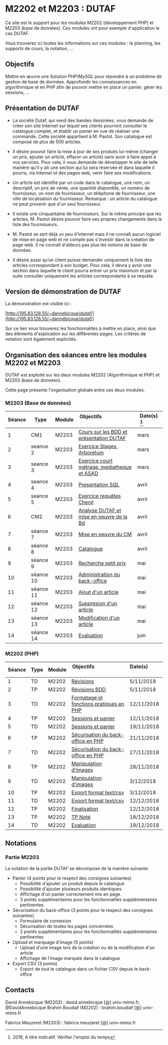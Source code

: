 # M2202 et M2203 : DUTAF

Ce site est le support pour les modules M2202 (développement PHP) et M2203 (base de données). Ces modules ont pour exemple 
d'application le cas DUTAF.

Vous trouverez ici toutes les informations sur ces modules : le planning, les supports de cours, la notation, ...

## Objectifs

Mettre en œuvre une Solution PHP/MySQL pour répondre à un problème de gestion de base de données. Approfondir les connaissances en algorithmique et en PHP afin de pouvoir mettre en place un panier, gérer les sessions, ...

## Présentation de DUTAF

* La société Dutaf, qui vend des bandes dessinées, vous demande de créer son site Internet sur lequel ses clients pourront consulter le catalogue complet, et établir un panier en vue de réaliser une commande. Cette société appartient à M. Pastot. Son catalogue est composé de plus de 500 articles. 

* II désire pouvoir faire la mise à jour de ses produits lui-même (changer un prix, ajouter un article, effacer un article) sans avoir à faire appel à vos services. Pour cela, il vous demande de développer le site de telle manière qu’il y ait une section qui lui sera réservée et dans laquelle il pourra, via Internet et des pages web, venir faire ses modifications. 

* Un article est identifié par un code dans le catalogue, une nom, un descriptif, un prix de vente, une quantité disponible, un numéro de fournisseur, un nom de fournisseur, un téléphone de fournisseur, une ville de localisation du fournisseur. Remarque : un article du catalogue ne peut provenir que d'un seul fournisseur. 

* II existe une cinquantaine de fournisseurs. Sur le même principe que les articles, M. Pastot désire pouvoir faire ses propres changements dans la liste des fournisseurs. 

* M. Pastot se sert déjà un peu d’internet mais il ne connaît aucun logiciel de mise en page web et ne compte pas s'investir dans la création de page web. II ne connaît d'ailleurs pas plus les notions de base de données. 

* II désire aussi qu’un client puisse demander uniquement la liste des articles correspondant à son budget. Pour cela, il devra y avoir une section dans laquelle le client pourra entrer un prix maximum et par la suite consulter uniquement les articles correspondants à sa requête. 

## Version de démonstration de DUTAF

La démonstration est visible ici : 

[http://195.83.128.55/~dannebicque/dutaf/](http://195.83.128.55/~dannebicque/dutaf/)

Sur ce lien vous trouverez les fonctionnalités à mettre en place, ainsi que des éléments d'explication sur les différentes pages. Les critères de notation sont également explicités.


## Organisation des séances entre les modules M2202 et M2203

DUTAF est exploité sur les deux modules M2202 (Algorithmique et PHP) et M2203 (base de données).

Cette page présente l'organisation globale entre ces deux modules.

### M2203 (Base de données)

| Séance | Type  | Module | Objectifs                                         | Date(s)   [^1]           |
| ------ | ----- | ------ | --------------------------------------------------| ----------------------- |
|    1   | CM1 | M2203 | [Cours sur les BDD et présentation DUTAF](M2203-seance-1.md) | mars |
|    2   | seance 2 | M2203 | [Exercice Stages, Arboretum](M2203-seance-2.md)  | mars |
| 3 | seance 3 | M2203 | [Exercice court métrage, mediatheque et ASAD](M2203-seance-3.md)  | mars |
| 4 | seance 4 | M2203 | [Presentation SQL](M2203-seance-1bis.md) | avril |
| 5 | seance 5 | M2203 | [Exercice requêtes Chenil](M2203-seance-4.md) | avril |
| 6 | CM2 | M2203 | [Analyse DUTAF et mise en oeuvre de la Bd](M2203-seance-5.md)  | avril |
| 7 | séance 7 | M2203 | [Mise en oeuvre du CM](seancePostcm.md) | avril |
| 8 | séance 8 | M2203 | [Catalogue](M2203-seance-7.md)  | avril |
| 9 | séance 9 | M2203 | [Recherche petit prix](M2203-seance-8.md) |  mai |
| 10 | séance 10 | M2203 | [Administration du back-office](M2203-seance-9.md)  |  mai |
| 11 | séance 11 | M2203 | [Ajout d'un article](M2203-seance-10.md) |  mai |
| 12 | séance 12 | M2203 | [Suppresion d'un article](M2203-seance-11.md) |  mai |
| 13 | séance 13 | M2203 | [Modification d'un article](M2203-seance-12.md) |  mai |
| 14 | séance 14 | M2203 | [Evaluation](M2203-seance-13.md) |  juin |


[^1]: 2019, A titre indicatif. Vérifier l'emploi du temps

### M2202 (PHP)

| Séance | Type  | Module | Objectifs                                         | Date(s)           |
| ------ | ----- | ------ | --------------------------------------------------| ----------------------- |
|    1   | TD | M2202 | [Révisions](M2202-seance-1.md) | 5/11/2018 |
|    2   | TP | M2202 | [Révisions BDD](M2202-seance-2.md)  | 5/11/2018 |
| 3 | TD | M2202 | [Formatage et fonctions pratiques en PHP](M2202-seance-3.md)  | 12/11/2018 |
| 4 | TP | M2202 | [Sessions et panier](M2202-seance-4.md) | 12/11/2018 |
| 5 | TD | M2202 | [Sessions et panier](M2202-seance-5.md) | 19/11/2018 |
| 6 | TP | M2202 | [Sécurisation du back-office en PHP](M2202-seance-6.md)  | 21/11/2018 |
| 7 | TD | M2202 | [Sécurisation du back-office en PHP](M2202-seance-7.md) | 27/11/2018 |
| 8 | TP | M2202 | [Manipulation d'images](M2202-seance-8.md)  | 28/11/2018 |
| 9 | TD | M2202 | [Manipulation d'images](M2202-seance-9.md) | 3/12/2018 |
| 10 | TP | M2202 | [Export format text/csv](M2202-seance-10.md)  | 3/12/2018 |
| 11 | TD | M2202 | [Export format text/csv](M2202-seance-11.md) | 12/12/2018 |
| 12 | TP | M2202 | [Finalisation](M2202-seance-12.md) | 12/12/2018 |
| 13 | TP | M2202 | [TP Noté](M2202-seance-12.md) | 18/12/2018 |
| 14 | TD | M2202 | [Evaluation](M2202-seance-14.md) | 19/12/2018 |

## Notations

### Partie M2203

La notation de la partie DUTAF se décompose de la manière suivante:

* Panier (4 points pour le respect des consignes suivantes)
  * Possibilité d'ajouter un produit depuis le catalogue
  * Possibilité d'ajouter plusieurs produits identiques
  * Affichage d'un panier correctement mis en page.
  * 3 points supplémentaires pour les fonctionnalités supplémentaires pertinentes
* Sécurisation du back-office (3 points pour le respect des consignes suivantes)
  * Formulaire de connexion
  * Sécurisation de toutes les pages concernées
  * 2 points supplémentaires pour les fonctionnalités supplémentaires pertinentes
* Upload et marquage d'image (5 points)
  * Upload d'une image lors de la création ou de la modification d'un article
  * Affichage de l'image marquée dans le catalogue
* Export CSV (3 points)
  * Export de tout le catalogue dans un fichier CSV depuis le back-office

## Contacts

David Annebicque (M2202) : david.annebicque [@] univ-reims.fr,  @DavidAnnebicque
Brahim Boudiaf (M2202) : brahim.boudiaf [@] univ-reims.fr

Fabrice Meuzeret (M2203) : fabrice.meuzeret [@] univ-reims.fr
